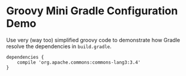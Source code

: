 Groovy Mini Gradle Configuration Demo
=====================================

Use very (way too) simplified groovy code to demonstrate how Gradle resolve the dependencies in `build.gradle`.

```
dependencies {
    compile 'org.apache.commons:commons-lang3:3.4'
}
```
